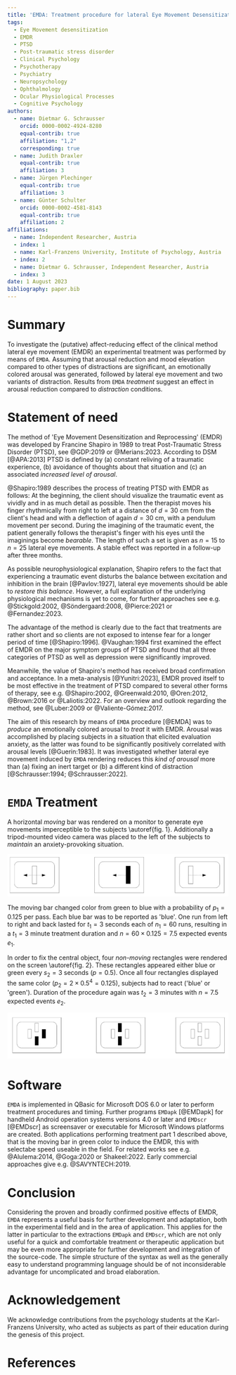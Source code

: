 ```yaml
---
title: 'EMDA: Treatment procedure for lateral Eye Movement Desensitization'
tags:
  - Eye Movement desensitization
  - EMDR
  - PTSD
  - Post-traumatic stress disorder
  - Clinical Psychology
  - Psychotherapy
  - Psychiatry
  - Neuropsychology
  - Ophthalmology
  - Ocular Physiological Processes
  - Cognitive Psychology
authors:
  - name: Dietmar G. Schrausser
    orcid: 0000-0002-4924-8280
    equal-contrib: true
    affiliation: "1,2"
    corresponding: true
  - name: Judith Draxler
    equal-contrib: true
    affiliation: 3
  - name: Jürgen Plechinger
    equal-contrib: true
    affiliation: 3
  - name: Günter Schulter
    orcid: 0000-0002-4581-8143
    equal-contrib: true
    affiliation: 2
affiliations:
  - name: Independent Researcher, Austria
  - index: 1
  - name: Karl-Franzens University, Institute of Psychology, Austria
  - index: 2
  - name: Dietmar G. Schrausser, Independent Researcher, Austria
  - index: 3
date: 1 August 2023
bibliography: paper.bib
---
```


# Summary
To investigate the (putative) affect-reducing effect of the clinical method lateral eye movement (EMDR) an experimental treatment was performed by means of `EMDA`. Assuming that arousal reduction and mood elevation compared to other types of distractions are significant, an emotionally colored arousal was generated, followed by lateral eye movement and two variants of distraction. Results from `EMDA` *treatment* suggest an effect in arousal reduction compared to *distraction* conditions.

# Statement of need
The method of 'Eye Movement Desensitization and Reprocessing' (EMDR) was developed by Francine Shapiro in 1989 to treat Post-Traumatic Stress Disorder (PTSD), see @GDP:2019 or @Merians:2023. According to DSM [@APA:2013] PTSD is defined by (a) constant reliving of a traumatic experience, (b) avoidance of thoughts about that situation and (c) an associated *increased level of arousal*.

@Shapiro:1989 describes the process of treating PTSD with EMDR as follows: At the beginning, the client should visualize the traumatic event as vividly and in as much detail as possible. Then the therapist moves his finger rhythmically from right to left at a distance of $d=30$ cm from the client's head and with a deflection of again $d=30$ cm, with a pendulum movement per second. During the imagining of the traumatic event, the patient generally follows the therapist's finger with his eyes until the imaginings become *bearable*. The length of such a set is given as $n=15$ to $n=25$ lateral eye movements. A stable effect was reported in a follow-up after three months.

As possible neurophysiological explanation, Shapiro refers to the fact that experiencing a traumatic event disturbs the balance between excitation and inhibition in the brain [@Pavlov:1927], lateral eye movements should be able to *restore this balance*. However, a full explanation of the underlying physiological mechanisms is yet to come, for further approaches see e.g. @Stickgold:2002, @Söndergaard:2008, @Pierce:2021 or @Fernandez:2023.

The advantage of the method is clearly due to the fact that treatments are rather short and so clients are not exposed to intense fear for a longer period of time [@Shapiro:1996]. @Vaughan:1994 first examined the effect of EMDR on the major symptom groups of PTSD and found that all three categories of PTSD as well as depression were significantly improved. 

Meanwhile, the value of Shapiro's method has received broad confirmation and acceptance. In a meta-analysis [@Yunitri:2023], EMDR proved itself to be most effective in the treatment of PTSD compared to several other forms of therapy, see e.g. @Shapiro:2002, @Greenwald:2010, @Oren:2012, @Brown:2016 or @Laliotis:2022. For an overview and outlook regarding the method, see @Luber:2009 or @Valiente-Gómez:2017.

The aim of this research by means of `EMDA` procedure [@EMDA] was to *produce* an emotionally colored arousal to *treat* it with EMDR. Arousal was accomplished by placing subjects in a situation that elicited evaluation anxiety, as the latter was found to be significantly positively correlated with arousal levels [@Guerin:1983]. It was investigated whether lateral eye movement induced by `EMDA` rendering reduces this *kind of arousal* more than (a) fixing an inert target or (b) a different kind of distraction [@Schrausser:1994; @Schrausser:2022].

# `EMDA` Treatment
A horizontal *moving* bar was rendered on a monitor to generate eye movements imperceptible to the subjects \autoref{fig. 1}. Additionally a tripod-mounted video camera was placed to the left of the subjects to *maintain* an anxiety-provoking situation. 

![figure.\label{Figure 1: `EMDA` Treatment 1, lateral eye movement.}](figure1.jpg)

The moving bar changed color from green to blue with a probability of $p_1=0.125$ per pass. Each blue bar was to be reported as 'blue'. One run from left to right and back lasted for $t_1=3$ seconds each of $n_1=60$ runs, resulting in a $t_1=3$ minute treatment duration and $n=60×0.125=7.5$ expected events $e_1$.

In order to fix the central object, four *non-moving* rectangles were rendered on the screen \autoref{fig. 2}. These rectangles appeared either blue or green every $s_2=3$ seconds ($p=0.5$). Once all four rectangles displayed the same color ($p_2=2×0.5^4=0.125$), subjects had to react ('blue' or 'green'). Duration of the procedure again was $t_2=3$ minutes with $n=7.5$ expected events $e_2$. 

![figure.\label{Figure 2: `EMDA` Treatment 2, fix target.}](figure2.jpg)

# Software
`EMDA` is implemented in QBasic for Microsoft DOS 6.0 or later to perform treatment procedures and timing. Further programs `EMDapk` [@EMDapk] for handheld Android operation systems versions 4.0 or later and `EMDscr` [@EMDscr] as screensaver or executable for Microsoft Windows platforms are created. Both applications performing treatment part 1 described above, that is the moving bar in green color to induce the EMDR, this with selectabe speed useable in the field. For related works see e.g. @Alulema:2014, @Goga:2020 or Shakeel:2022. Early commercial approaches give e.g. @SAVYNTECH:2019.

# Conclusion
Considering the proven and broadly confirmed positive effects of EMDR, `EMDA` represents a useful basis for further development and adaptation, both in the experimental field and in the area of application. This applies for the latter in particular to the extractions `EMDapk` and `EMDscr`, which are not only useful for a quick and comfortable treatment or therapeutic application but may be even more appropriate for further development and integration of the source-code. The simple structure of the syntax as well as the generally easy to understand programming language should be of not inconsiderable advantage for uncomplicated and broad elaboration.

# Acknowledgement
We acknowledge contributions from the psychology students at the Karl-Franzens University, who acted as subjects as part of their education during the genesis of this project.

# References
